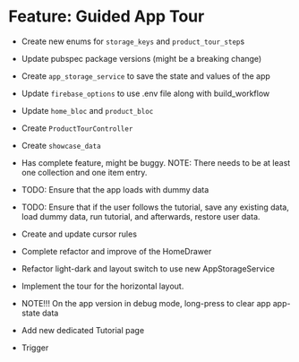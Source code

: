 # Feature: Guided App Tour

- Create new enums for `storage_keys` and `product_tour_step`s
- Update pubspec package versions (might be a breaking change)
- Create `app_storage_service` to save the state and values of the app
- Update `firebase_options` to use .env file along with build_workflow
- Update `home_bloc` and `product_bloc`
- Create `ProductTourController`
- Create `showcase_data`
- Has complete feature, might be buggy. NOTE: There needs to be at least one collection and one item entry.
- TODO: Ensure that the app loads with dummy data
- TODO: Ensure that if the user follows the tutorial, save any existing data, load dummy data, run tutorial, and afterwards, restore user data.

- Create and update cursor rules
- Complete refactor and improve of the HomeDrawer
- Refactor light-dark and layout switch to use new AppStorageService
- Implement the tour for the horizontal layout.

- NOTE!!! On the app version in debug mode, long-press to clear app app-state data
- Add new dedicated Tutorial page
- Trigger
